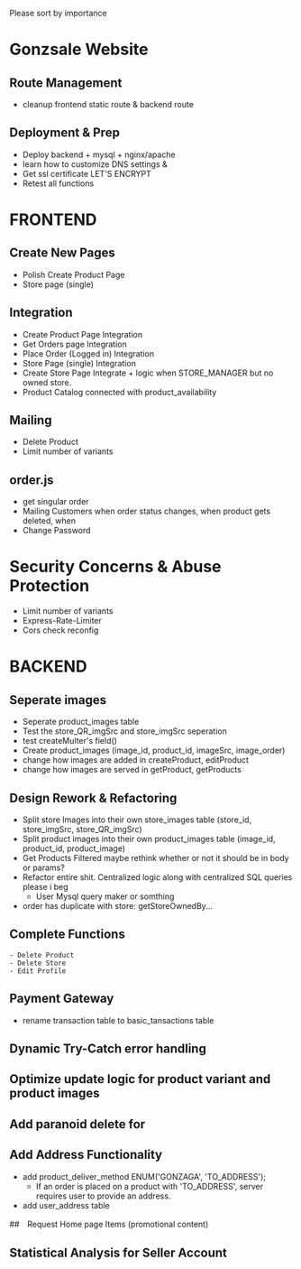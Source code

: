 Please sort by importance
# Gonzsale Website
## Route Management
- cleanup frontend static route & backend route
## Deployment & Prep
- Deploy backend + mysql + nginx/apache
- learn how to customize DNS settings &
- Get ssl certificate LET'S ENCRYPT
- Retest all functions

# FRONTEND
## Create New Pages
- Polish Create Product Page
- Store page (single)

## Integration
- Create Product Page Integration
- Get Orders page Integration
- Place Order (Logged in) Integration
- Store Page (single) Integration
- Create Store Page Integrate + logic when STORE_MANAGER but no owned store. 
- Product Catalog connected with product_availability

## Mailing
- Delete Product
- Limit number of variants
## order.js
- get singular order
- Mailing Customers when order status changes, when product gets deleted, when  
- Change Password
# Security Concerns & Abuse Protection
- Limit number of variants
- Express-Rate-Limiter
- Cors check reconfig


# BACKEND
## Seperate images
- Seperate product_images table
- Test the store_QR_imgSrc and store_imgSrc seperation
- test createMulter's field()
- Create product_images (image_id, product_id, imageSrc, image_order)
- change how images are added in createProduct, editProduct
- change how images are served in getProduct, getProducts

## Design Rework & Refactoring
- Split store Images into their own store_images table (store_id, store_imgSrc, store_QR_imgSrc)
- Split product images into their own product_images table (image_id, product_id, product_image)
- Get Products Filtered maybe rethink whether or not it should be in body or params?
- Refactor entire shit. Centralized logic along with centralized SQL queries please i beg
    - User Mysql query maker or somthing
- order has duplicate with store: getStoreOwnedBy...
## Complete Functions
    - Delete Product
    - Delete Store
    - Edit Profile

## Payment Gateway
- rename transaction table to basic_tansactions table

## Dynamic Try-Catch error handling

## Optimize update logic for product variant and product images

## Add paranoid delete for 

## Add Address Functionality
- add product_deliver_method ENUM('GONZAGA', 'TO_ADDRESS'); 
    - If an order is placed on a product with 'TO_ADDRESS', server requires user to provide an address. 
- add user_address table 

##　Request Home page Items (promotional content)

## Statistical Analysis for Seller Account
